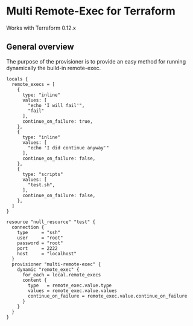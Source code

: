 # Multi Remote-Exec for Terraform

Works with Terraform 0.12.x

## General overview
The purpose of the provisioner is to provide an easy method for running dynamically 
the build-in remote-exec.

```hcl-terraform
locals {
  remote_execs = [
    {
      type: "inline"
      values: [
        "echo 'I will fail'",
        "fail"
      ],
      continue_on_failure: true,
    },
    {
      type: "inline"
      values: [
        "echo 'I did continue anyway'"
      ],
      continue_on_failure: false,
    },
    {
      type: "scripts"
      values: [
        "test.sh",
      ],
      continue_on_failure: false,
    },
  ]
}

resource "null_resource" "test" {
  connection {
    type     = "ssh"
    user     = "root"
    password = "root"
    port     = 2222
    host     = "localhost"
  }
  provisioner "multi-remote-exec" {
    dynamic "remote_exec" {
      for_each = local.remote_execs
      content {
        type   = remote_exec.value.type
        values = remote_exec.value.values
        continue_on_failure = remote_exec.value.continue_on_failure
      }
    }
  }
}

```
